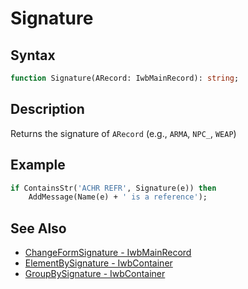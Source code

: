 # Signature

## Syntax

```pascal
function Signature(ARecord: IwbMainRecord): string;
```

## Description

Returns the signature of `ARecord` (e.g., `ARMA`, `NPC_`, `WEAP`)

## Example

```pascal
if ContainsStr('ACHR REFR', Signature(e)) then
	AddMessage(Name(e) + ' is a reference');
```

## See Also

- [ChangeFormSignature - IwbMainRecord](IwbMainRecord_ChangeFormSignature.md)
- [ElementBySignature - IwbContainer](IwbContainer_ElementBySignature.md)
- [GroupBySignature - IwbContainer](IwbContainer_GroupBySignature.md)
